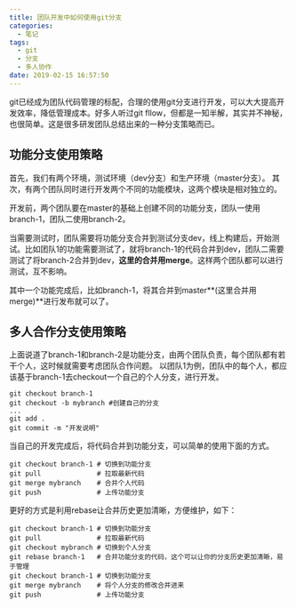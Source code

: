 ```yaml
---
title: 团队开发中如何使用git分支
categories:
  - 笔记
tags:
  - git
  - 分支
  - 多人协作
date: 2019-02-15 16:57:50
---
```


git已经成为团队代码管理的标配，合理的使用git分支进行开发，可以大大提高开发效率，降低管理成本。好多人听过git fllow，但都是一知半解，其实并不神秘，也很简单。这是很多研发团队总结出来的一种分支策略而已。

<!-- more -->

## 功能分支使用策略
首先，我们有两个环境，测试环境（dev分支）和生产环境（master分支）。
其次，有两个团队同时进行开发两个不同的功能模块，这两个模块是相对独立的。

开发前，两个团队要在master的基础上创建不同的功能分支，团队一使用branch-1，团队二使用branch-2。

当需要测试时，团队需要将功能分支合并到测试分支dev，线上构建后，开始测试。比如团队1的功能需要测试了，就将branch-1的代码合并到dev，团队二需要测试了将branch-2合并到dev，**这里的合并用merge**。这样两个团队都可以进行测试，互不影响。

其中一个功能完成后，比如branch-1，将其合并到master**(这里合并用merge)**进行发布就可以了。

## 多人合作分支使用策略
上面说道了branch-1和branch-2是功能分支，由两个团队负责，每个团队都有若干个人，这时候就需要考虑团队合作问题。
以团队1为例，团队中的每个人，都应该基于branch-1去checkout一个自己的个人分支，进行开发。
```
git checkout branch-1
git checkout -b mybranch #创建自己的分支
...
git add .
git commit -m "开发说明"
```
当自己的开发完成后，将代码合并到功能分支，可以简单的使用下面的方式。
```
git checkout branch-1 # 切换到功能分支
git pull              # 拉取最新代码
git merge mybranch    # 合并个人代码
git push              # 上传功能分支
```
更好的方式是利用rebase让合并历史更加清晰，方便维护，如下：
```
git checkout branch-1 # 切换到功能分支
git pull              # 拉取最新代码
git checkout mybranch # 切换到个人分支
git rebase branch-1   # 合并功能分支的代码，这个可以让你的分支历史更加清晰，易于管理
git checkout branch-1 # 切换到功能分支
git merge mybranch    # 将个人分支的修改合并进来
git push              # 上传功能分支
```
